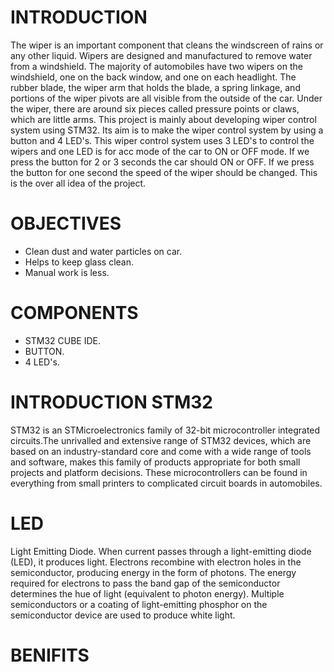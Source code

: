 # INTRODUCTION
The wiper is an important component that cleans the windscreen of rains or any other liquid. Wipers are designed and manufactured to remove water from a windshield. The majority of automobiles have two wipers on the windshield, one on the back window, and one on each headlight. The rubber blade, the wiper arm that holds the blade, a spring linkage, and portions of the wiper pivots are all visible from the outside of the car. Under the wiper, there are around six pieces called pressure points or claws, which are little arms. This project is mainly about developing wiper control system using STM32. Its aim is to make the wiper control system by using a button and 4 LED's. This wiper control system uses 3 LED's to control the wipers and one LED is for acc mode of the car to ON or OFF mode. If we press the button for 2 or 3 seconds the car should ON or OFF. If we press the button for one second the speed of the wiper should be changed. This is the over all idea of the project.
# OBJECTIVES
* Clean dust and water particles on car.
* Helps to keep glass clean.
* Manual work is less.
# COMPONENTS
* STM32 CUBE IDE.
* BUTTON.
* 4 LED's.
# INTRODUCTION STM32
STM32 is an STMicroelectronics family of 32-bit microcontroller integrated circuits.The unrivalled and extensive range of STM32 devices, which are based on an industry-standard core and come with a wide range of tools and software, makes this family of products appropriate for both small projects and platform decisions. These microcontrollers can be found in everything from small printers to complicated circuit boards in automobiles. 
# LED
Light Emitting Diode. When current passes through a light-emitting diode (LED), it produces light. Electrons recombine with electron holes in the semiconductor, producing energy in the form of photons. The energy required for electrons to pass the band gap of the semiconductor determines the hue of light (equivalent to photon energy). Multiple semiconductors or a coating of light-emitting phosphor on the semiconductor device are used to produce white light.
# BENIFITS



